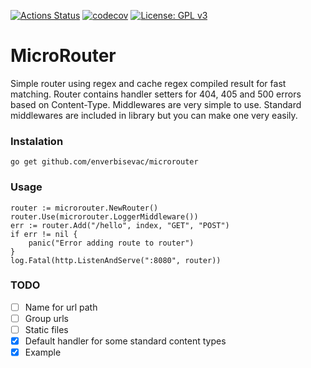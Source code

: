 [![Actions Status](https://github.com/enverbisevac/microrouter/workflows/Go/badge.svg)](https://github.com/enverbisevac/microrouter/actions)
[![codecov](https://codecov.io/gh/enverbisevac/microrouter/branch/master/graph/badge.svg)](https://codecov.io/gh/enverbisevac/microrouter)
[![License: GPL v3](https://img.shields.io/badge/License-GPLv3-blue.svg)](https://www.gnu.org/licenses/gpl-3.0)
# MicroRouter

Simple router using regex and cache regex compiled result for fast matching.
Router contains handler setters for 404, 405 and 500 errors based on Content-Type.
Middlewares are very simple to use. Standard middlewares are included in library but
you can make one very easily.

### Instalation
`go get github.com/enverbisevac/microrouter`

### Usage
    router := microrouter.NewRouter()
 	router.Use(microrouter.LoggerMiddleware())
 	err := router.Add("/hello", index, "GET", "POST")
 	if err != nil {
 		panic("Error adding route to router")
 	}
 	log.Fatal(http.ListenAndServe(":8080", router))

### TODO
- [ ] Name for url path
- [ ] Group urls
- [ ] Static files
- [x] Default handler for some standard content types
- [x] Example 
